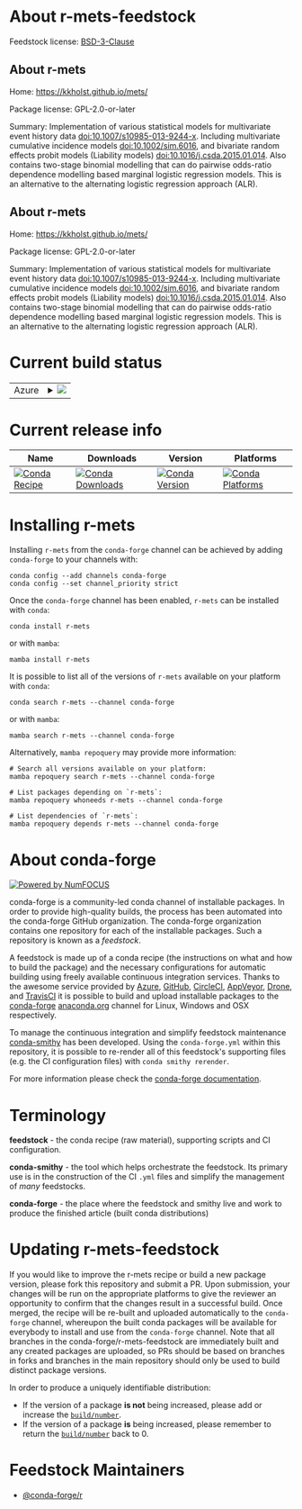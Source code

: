 About r-mets-feedstock
======================

Feedstock license: [BSD-3-Clause](https://github.com/conda-forge/r-mets-feedstock/blob/main/LICENSE.txt)


About r-mets
------------

Home: https://kkholst.github.io/mets/

Package license: GPL-2.0-or-later

Summary: Implementation of various statistical models for multivariate event history data <doi:10.1007/s10985-013-9244-x>. Including multivariate cumulative incidence models <doi:10.1002/sim.6016>, and  bivariate random effects probit models (Liability models) <doi:10.1016/j.csda.2015.01.014>. Also contains two-stage binomial modelling that can do pairwise odds-ratio dependence modelling based marginal logistic regression models. This is an alternative to the alternating logistic regression approach (ALR).

About r-mets
------------

Home: https://kkholst.github.io/mets/

Package license: GPL-2.0-or-later

Summary: Implementation of various statistical models for multivariate event history data <doi:10.1007/s10985-013-9244-x>. Including multivariate cumulative incidence models <doi:10.1002/sim.6016>, and  bivariate random effects probit models (Liability models) <doi:10.1016/j.csda.2015.01.014>. Also contains two-stage binomial modelling that can do pairwise odds-ratio dependence modelling based marginal logistic regression models. This is an alternative to the alternating logistic regression approach (ALR).

Current build status
====================


<table>
    
  <tr>
    <td>Azure</td>
    <td>
      <details>
        <summary>
          <a href="https://dev.azure.com/conda-forge/feedstock-builds/_build/latest?definitionId=11412&branchName=main">
            <img src="https://dev.azure.com/conda-forge/feedstock-builds/_apis/build/status/r-mets-feedstock?branchName=main">
          </a>
        </summary>
        <table>
          <thead><tr><th>Variant</th><th>Status</th></tr></thead>
          <tbody><tr>
              <td>linux_64_r_base4.3</td>
              <td>
                <a href="https://dev.azure.com/conda-forge/feedstock-builds/_build/latest?definitionId=11412&branchName=main">
                  <img src="https://dev.azure.com/conda-forge/feedstock-builds/_apis/build/status/r-mets-feedstock?branchName=main&jobName=linux&configuration=linux%20linux_64_r_base4.3" alt="variant">
                </a>
              </td>
            </tr><tr>
              <td>linux_64_r_base4.4</td>
              <td>
                <a href="https://dev.azure.com/conda-forge/feedstock-builds/_build/latest?definitionId=11412&branchName=main">
                  <img src="https://dev.azure.com/conda-forge/feedstock-builds/_apis/build/status/r-mets-feedstock?branchName=main&jobName=linux&configuration=linux%20linux_64_r_base4.4" alt="variant">
                </a>
              </td>
            </tr><tr>
              <td>osx_64_r_base4.3</td>
              <td>
                <a href="https://dev.azure.com/conda-forge/feedstock-builds/_build/latest?definitionId=11412&branchName=main">
                  <img src="https://dev.azure.com/conda-forge/feedstock-builds/_apis/build/status/r-mets-feedstock?branchName=main&jobName=osx&configuration=osx%20osx_64_r_base4.3" alt="variant">
                </a>
              </td>
            </tr><tr>
              <td>osx_64_r_base4.4</td>
              <td>
                <a href="https://dev.azure.com/conda-forge/feedstock-builds/_build/latest?definitionId=11412&branchName=main">
                  <img src="https://dev.azure.com/conda-forge/feedstock-builds/_apis/build/status/r-mets-feedstock?branchName=main&jobName=osx&configuration=osx%20osx_64_r_base4.4" alt="variant">
                </a>
              </td>
            </tr><tr>
              <td>win_64_r_base4.3</td>
              <td>
                <a href="https://dev.azure.com/conda-forge/feedstock-builds/_build/latest?definitionId=11412&branchName=main">
                  <img src="https://dev.azure.com/conda-forge/feedstock-builds/_apis/build/status/r-mets-feedstock?branchName=main&jobName=win&configuration=win%20win_64_r_base4.3" alt="variant">
                </a>
              </td>
            </tr><tr>
              <td>win_64_r_base4.4</td>
              <td>
                <a href="https://dev.azure.com/conda-forge/feedstock-builds/_build/latest?definitionId=11412&branchName=main">
                  <img src="https://dev.azure.com/conda-forge/feedstock-builds/_apis/build/status/r-mets-feedstock?branchName=main&jobName=win&configuration=win%20win_64_r_base4.4" alt="variant">
                </a>
              </td>
            </tr>
          </tbody>
        </table>
      </details>
    </td>
  </tr>
</table>

Current release info
====================

| Name | Downloads | Version | Platforms |
| --- | --- | --- | --- |
| [![Conda Recipe](https://img.shields.io/badge/recipe-r--mets-green.svg)](https://anaconda.org/conda-forge/r-mets) | [![Conda Downloads](https://img.shields.io/conda/dn/conda-forge/r-mets.svg)](https://anaconda.org/conda-forge/r-mets) | [![Conda Version](https://img.shields.io/conda/vn/conda-forge/r-mets.svg)](https://anaconda.org/conda-forge/r-mets) | [![Conda Platforms](https://img.shields.io/conda/pn/conda-forge/r-mets.svg)](https://anaconda.org/conda-forge/r-mets) |

Installing r-mets
=================

Installing `r-mets` from the `conda-forge` channel can be achieved by adding `conda-forge` to your channels with:

```
conda config --add channels conda-forge
conda config --set channel_priority strict
```

Once the `conda-forge` channel has been enabled, `r-mets` can be installed with `conda`:

```
conda install r-mets
```

or with `mamba`:

```
mamba install r-mets
```

It is possible to list all of the versions of `r-mets` available on your platform with `conda`:

```
conda search r-mets --channel conda-forge
```

or with `mamba`:

```
mamba search r-mets --channel conda-forge
```

Alternatively, `mamba repoquery` may provide more information:

```
# Search all versions available on your platform:
mamba repoquery search r-mets --channel conda-forge

# List packages depending on `r-mets`:
mamba repoquery whoneeds r-mets --channel conda-forge

# List dependencies of `r-mets`:
mamba repoquery depends r-mets --channel conda-forge
```


About conda-forge
=================

[![Powered by
NumFOCUS](https://img.shields.io/badge/powered%20by-NumFOCUS-orange.svg?style=flat&colorA=E1523D&colorB=007D8A)](https://numfocus.org)

conda-forge is a community-led conda channel of installable packages.
In order to provide high-quality builds, the process has been automated into the
conda-forge GitHub organization. The conda-forge organization contains one repository
for each of the installable packages. Such a repository is known as a *feedstock*.

A feedstock is made up of a conda recipe (the instructions on what and how to build
the package) and the necessary configurations for automatic building using freely
available continuous integration services. Thanks to the awesome service provided by
[Azure](https://azure.microsoft.com/en-us/services/devops/), [GitHub](https://github.com/),
[CircleCI](https://circleci.com/), [AppVeyor](https://www.appveyor.com/),
[Drone](https://cloud.drone.io/welcome), and [TravisCI](https://travis-ci.com/)
it is possible to build and upload installable packages to the
[conda-forge](https://anaconda.org/conda-forge) [anaconda.org](https://anaconda.org/)
channel for Linux, Windows and OSX respectively.

To manage the continuous integration and simplify feedstock maintenance
[conda-smithy](https://github.com/conda-forge/conda-smithy) has been developed.
Using the ``conda-forge.yml`` within this repository, it is possible to re-render all of
this feedstock's supporting files (e.g. the CI configuration files) with ``conda smithy rerender``.

For more information please check the [conda-forge documentation](https://conda-forge.org/docs/).

Terminology
===========

**feedstock** - the conda recipe (raw material), supporting scripts and CI configuration.

**conda-smithy** - the tool which helps orchestrate the feedstock.
                   Its primary use is in the construction of the CI ``.yml`` files
                   and simplify the management of *many* feedstocks.

**conda-forge** - the place where the feedstock and smithy live and work to
                  produce the finished article (built conda distributions)


Updating r-mets-feedstock
=========================

If you would like to improve the r-mets recipe or build a new
package version, please fork this repository and submit a PR. Upon submission,
your changes will be run on the appropriate platforms to give the reviewer an
opportunity to confirm that the changes result in a successful build. Once
merged, the recipe will be re-built and uploaded automatically to the
`conda-forge` channel, whereupon the built conda packages will be available for
everybody to install and use from the `conda-forge` channel.
Note that all branches in the conda-forge/r-mets-feedstock are
immediately built and any created packages are uploaded, so PRs should be based
on branches in forks and branches in the main repository should only be used to
build distinct package versions.

In order to produce a uniquely identifiable distribution:
 * If the version of a package **is not** being increased, please add or increase
   the [``build/number``](https://docs.conda.io/projects/conda-build/en/latest/resources/define-metadata.html#build-number-and-string).
 * If the version of a package **is** being increased, please remember to return
   the [``build/number``](https://docs.conda.io/projects/conda-build/en/latest/resources/define-metadata.html#build-number-and-string)
   back to 0.

Feedstock Maintainers
=====================

* [@conda-forge/r](https://github.com/orgs/conda-forge/teams/r/)


<!-- dummy commit to enable rerendering -->

